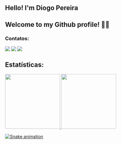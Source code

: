 ## Hello! I'm Diogo Pereira
## Welcome to my Github profile! 👋🏼
### Contatos:
<div>
<a href="https://instagram.com/diogopsa" target="_blank"><img src="https://img.shields.io/badge/-Instagram-%23E4405F?style=for-the-badge&logo=instagram&logoColor=white" target="_blank"></a>
<a href = "mailto:diogo.ps.amorim@gmail.com"><img src="https://img.shields.io/badge/Gmail-D14836?style=for-the-badge&logo=gmail&logoColor=white" target="_blank"></a>
<a href="https://www.linkedin.com/in/diogopereisamorim/" target="_blank"><img src="https://img.shields.io/badge/-LinkedIn-%230077B5?style=for-the-badge&logo=linkedin&logoColor=white" target="_blank"></a>   
</div>

## Estatísticas:
<div>
<a href="https://github.com/diogopsa">
<img height="180em" src="https://github-readme-stats.vercel.app/api/top-langs/?username=diogopsa&layout=compact&langs_count=7&theme=dracula"/>
<img height="180em" src="https://github-readme-stats.vercel.app/api?username=diogopsa&show_icons=true&theme=dracula&include_all_commits=true&count_private=true"/>
</div>

  
  ![Snake animation](https://github.com/seu-usuário-aqui/seu-usuário-aqui/blob/output/github-contribution-grid-snake.svg)
